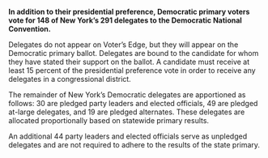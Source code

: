 **In addition to their presidential preference, Democratic primary voters vote for 148 of New York’s 291 delegates to the Democratic National Convention.**  

Delegates do not appear on Voter’s Edge, but they will appear on the Democratic primary ballot. Delegates are bound to the candidate for whom they have stated their support on the ballot. A candidate must receive at least 15 percent of the presidential preference vote in order to receive any delegates in a congressional district.  

The remainder of New York’s Democratic delegates are apportioned as follows: 30 are pledged party leaders and elected officials, 49 are pledged at-large delegates, and 19 are pledged alternates. These delegates are allocated proportionally based on statewide primary results.  

An additional 44 party leaders and elected officials serve as unpledged delegates and are not required to adhere to the results of the state primary.  

